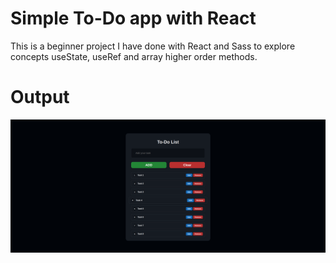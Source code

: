 # Simple To-Do app with React

This is a beginner project I have done with React and Sass to explore concepts useState, useRef and array higher order methods.

# Output

![Design preview for the To-Do list app](./public/updated-image.png)
